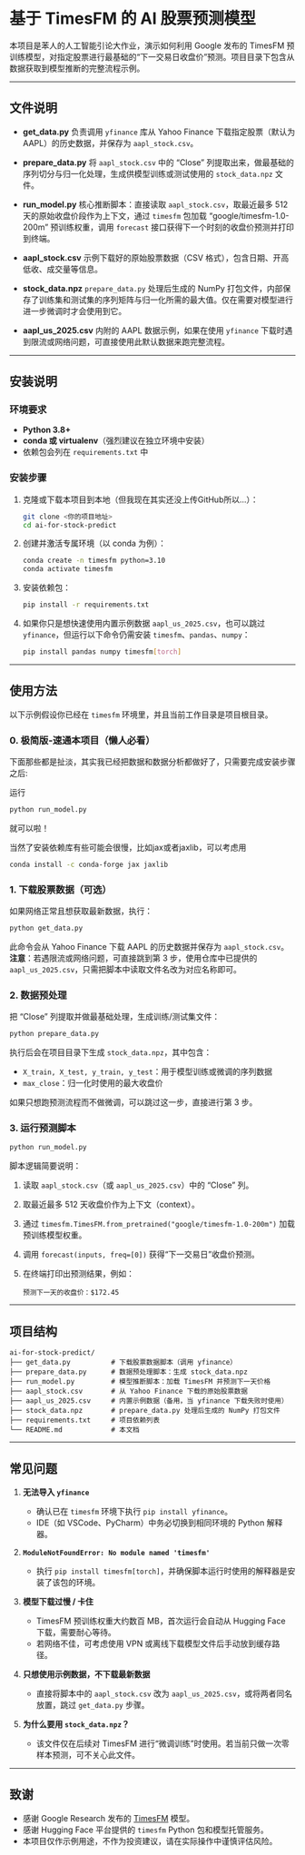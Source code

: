 # 基于 TimesFM 的 AI 股票预测模型

本项目是苯人的人工智能引论大作业，演示如何利用 Google 发布的 TimesFM 预训练模型，对指定股票进行最基础的“下一交易日收盘价”预测。项目目录下包含从数据获取到模型推断的完整流程示例。

---

## 文件说明

* **get\_data.py**
  负责调用 `yfinance` 库从 Yahoo Finance 下载指定股票（默认为 AAPL）的历史数据，并保存为 `aapl_stock.csv`。

* **prepare\_data.py**
  将 `aapl_stock.csv` 中的 “Close” 列提取出来，做最基础的序列切分与归一化处理，生成供模型训练或测试使用的 `stock_data.npz` 文件。

* **run\_model.py**
  核心推断脚本：直接读取 `aapl_stock.csv`，取最近最多 512 天的原始收盘价段作为上下文，通过 `timesfm` 包加载 “google/timesfm-1.0-200m” 预训练权重，调用 `forecast` 接口获得下一个时刻的收盘价预测并打印到终端。

* **aapl\_stock.csv**
  示例下载好的原始股票数据（CSV 格式），包含日期、开高低收、成交量等信息。

* **stock\_data.npz**
  `prepare_data.py` 处理后生成的 NumPy 打包文件，内部保存了训练集和测试集的序列矩阵与归一化所需的最大值。仅在需要对模型进行进一步微调时才会使用到它。

* **aapl\_us\_2025.csv**
  内附的 AAPL 数据示例，如果在使用 `yfinance` 下载时遇到限流或网络问题，可直接使用此默认数据来跑完整流程。

---

## 安装说明

### 环境要求

* **Python 3.8+**
* **conda 或 virtualenv**（强烈建议在独立环境中安装）
* 依赖包会列在 `requirements.txt` 中

### 安装步骤

1. 克隆或下载本项目到本地（但我现在其实还没上传GitHub所以...）：

   ```bash
   git clone <你的项目地址>
   cd ai-for-stock-predict
   ```

2. 创建并激活专属环境（以 conda 为例）：

   ```bash
   conda create -n timesfm python=3.10
   conda activate timesfm
   ```

3. 安装依赖包：

   ```bash
   pip install -r requirements.txt
   ```


4. 如果你只是想快速使用内置示例数据 `aapl_us_2025.csv`，也可以跳过 `yfinance`，但运行以下命令仍需安装 `timesfm`、`pandas`、`numpy`：

   ```bash
   pip install pandas numpy timesfm[torch]
   ```
  
---

## 使用方法

以下示例假设你已经在 `timesfm` 环境里，并且当前工作目录是项目根目录。

### 0. 极简版-速通本项目（懒人必看）

下面那些都是扯淡，其实我已经把数据和数据分析都做好了，只需要完成安装步骤之后:

运行

```bash
python run_model.py
```

就可以啦！

当然了安装依赖库有些可能会很慢，比如jax或者jaxlib，可以考虑用

```bash
conda install -c conda-forge jax jaxlib
```

### 1. 下载股票数据（可选）

如果网络正常且想获取最新数据，执行：

```bash
python get_data.py
```

此命令会从 Yahoo Finance 下载 AAPL 的历史数据并保存为 `aapl_stock.csv`。
**注意**：若遇限流或网络问题，可直接跳到第 3 步，使用仓库中已提供的 `aapl_us_2025.csv`，只需把脚本中读取文件名改为对应名称即可。

### 2. 数据预处理

把 “Close” 列提取并做最基础处理，生成训练/测试集文件：

```bash
python prepare_data.py
```

执行后会在项目目录下生成 `stock_data.npz`，其中包含：

* `X_train, X_test, y_train, y_test`：用于模型训练或微调的序列数据
* `max_close`：归一化时使用的最大收盘价

如果只想跑预测流程而不做微调，可以跳过这一步，直接进行第 3 步。

### 3. 运行预测脚本

```bash
python run_model.py
```

脚本逻辑简要说明：

1. 读取 `aapl_stock.csv`（或 `aapl_us_2025.csv`）中的 “Close” 列。
2. 取最近最多 512 天收盘价作为上下文（context）。
3. 通过 `timesfm.TimesFM.from_pretrained("google/timesfm-1.0-200m")` 加载预训练模型权重。
4. 调用 `forecast(inputs, freq=[0])` 获得“下一交易日”收盘价预测。
5. 在终端打印出预测结果，例如：

   ```
   预测下一天的收盘价：$172.45
   ```

---

## 项目结构

```
ai-for-stock-predict/
├── get_data.py          # 下载股票数据脚本（调用 yfinance）
├── prepare_data.py      # 数据预处理脚本：生成 stock_data.npz
├── run_model.py         # 模型推断脚本：加载 TimesFM 并预测下一天价格
├── aapl_stock.csv       # 从 Yahoo Finance 下载的原始股票数据
├── aapl_us_2025.csv     # 内置示例数据（备用，当 yfinance 下载失败时使用）
├── stock_data.npz       # prepare_data.py 处理后生成的 NumPy 打包文件
├── requirements.txt     # 项目依赖列表
└── README.md            # 本文档
```

---

## 常见问题

1. **无法导入 `yfinance`**

   * 确认已在 `timesfm` 环境下执行 `pip install yfinance`。
   * IDE（如 VSCode、PyCharm）中务必切换到相同环境的 Python 解释器。

2. **`ModuleNotFoundError: No module named 'timesfm'`**

   * 执行 `pip install timesfm[torch]`，并确保脚本运行时使用的解释器是安装了该包的环境。

3. **模型下载过慢 / 卡住**

   * TimesFM 预训练权重大约数百 MB，首次运行会自动从 Hugging Face 下载，需要耐心等待。
   * 若网络不佳，可考虑使用 VPN 或离线下载模型文件后手动放到缓存路径。

4. **只想使用示例数据，不下载最新数据**

   * 直接将脚本中的 `aapl_stock.csv` 改为 `aapl_us_2025.csv`，或将两者同名放置，跳过 `get_data.py` 步骤。

5. **为什么要用 `stock_data.npz`？**

   * 该文件仅在后续对 TimesFM 进行“微调训练”时使用。若当前只做一次零样本预测，可不关心此文件。

---

## 致谢

* 感谢 Google Research 发布的 [TimesFM](https://github.com/google-research/timesfm) 模型。
* 感谢 Hugging Face 平台提供的 `timesfm` Python 包和模型托管服务。
* 本项目仅作示例用途，不作为投资建议，请在实际操作中谨慎评估风险。
